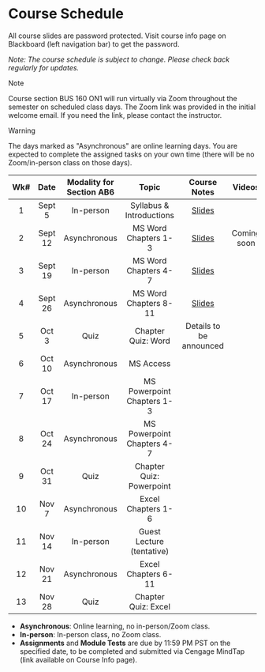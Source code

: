 <!-- markdownlint-disable -->

# Course Schedule

All course slides are password protected. Visit course info page on Blackboard (left navigation bar) to get the password.

*Note: The course schedule is subject to change. Please check back regularly for updates.*

> [!NOTE]
> Course section BUS 160 ON1 will run virtually via Zoom throughout the semester on scheduled class days. The Zoom link was provided in the initial welcome email. If you need the link, please contact the instructor. 

> [!WARNING]
> The days marked as "Asynchronous" are online learning days. You are expected to complete the assigned tasks on your own time (there will be no Zoom/in-person class on those days). 


| **Wk#** | **Date** | **Modality for Section AB6** |         **Topic**          |        **Course Notes**         | **Videos**  |    **Assignments**    |     **Module Test**     |
| :-----: | :------: | :--------------------------: | :------------------------: | :-----------------------------: | :---------: | :-------------------: | :---------------------: |
|    1    |  Sept 5  |          In-person           |  Syllabus & Introductions  | [Slides](http://tiny.cc/110-W1) |             |                       |                         |
|    2    | Sept 12  |         Asynchronous         |    MS Word Chapters 1-3    | [Slides](http://tiny.cc/110-W2) | Coming soon |                       |   Word 1-3  (Sept 12)   |
|    3    | Sept 19  |          In-person           |    MS Word Chapters 4-7    | [Slides](http://tiny.cc/110-W3) |             |                       |   Word 4-7 (Sept 19)    |
|    4    | Sept 26  |         Asynchronous         |   MS Word Chapters 8-11    | [Slides](http://tiny.cc/110-W4) |             |   Word 1 (Sept 24)    |  Word 8-11  (Sept 26)   |
|    5    |  Oct 3   |             Quiz             |     Chapter Quiz: Word     |     Details to be announced     |             |    Word 2 (Oct 1)     |            -            |
|    6    |  Oct 10  |         Asynchronous         |         MS Access          |                                 |             |                       |     Access (Oct 10)     |
|    7    |  Oct 17  |          In-person           | MS Powerpoint Chapters 1-3 |                                 |             |                       | Powerpoint 1-3 (Oct 17) |
|    8    |  Oct 24  |         Asynchronous         | MS Powerpoint Chapters 4-7 |                                 |             | Powerpoint 1 (Oct 22) | Powerpoint 4-7 (Oct 24) |
|    9    |  Oct 31  |             Quiz             |  Chapter Quiz: Powerpoint  |                                 |             | Powerpoint 2 (Oct 29) |            -            |
|   10    |  Nov 7   |         Asynchronous         |     Excel Chapters 1-6     |                                 |             |                       |    Excel 1-6 (Nov 7)    |
|   11    |  Nov 14  |          In-person           | Guest Lecture (tentative)  |                                 |             |                       |                         |
|   12    |  Nov 21  |         Asynchronous         |    Excel Chapters 6-11     |                                 |             |   Excel 1 (Nov 19)    |   Excel 7-11 (Nov 21)   |
|   13    |  Nov 28  |             Quiz             |    Chapter Quiz: Excel     |                                 |             |   Excel 2 (Nov 26)    |                         |

- **Asynchronous**: Online learning, no in-person/Zoom class.
- **In-person**: In-person class, no Zoom class.
- **Assignments** and **Module Tests** are due by 11:59 PM PST on the specified date, to be completed and submitted via Cengage MindTap (link available on Course Info page).
